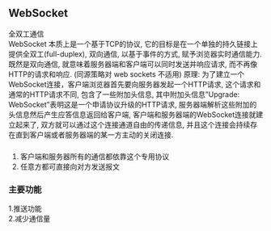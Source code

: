 ## WebSocket
全双工通信  
WebSocket 本质上是一个基于TCP的协议, 它的目标是在一个单独的持久链接上提供全双工(full-duplex), 双向通信, 以基于事件的方式, 赋予浏览器实时通信能力. 既然是双向通信, 就意味着服务器端和客户端可以同时发送并响应请求, 而不再像HTTP的请求和响应. (同源策略对 web sockets 不适用)
原理: 为了建立一个WebSocket连接，客户端浏览器首先要向服务器发起一个HTTP请求, 这个请求和通常的HTTP请求不同, 包含了一些附加头信息, 其中附加头信息”Upgrade: WebSocket”表明这是一个申请协议升级的HTTP请求, 服务器端解析这些附加的头信息然后产生应答信息返回给客户端, 客户端和服务器端的WebSocket连接就建立起来了, 双方就可以通过这个连接通道自由的传递信息, 并且这个连接会持续存在直到客户端或者服务器端的某一方主动的关闭连接.
###
1. 客户端和服务器所有的通信都依靠这个专用协议  
2. 任意方都可直接向对方发送报文  
### 主要功能
1.推送功能  
2.减少通信量  